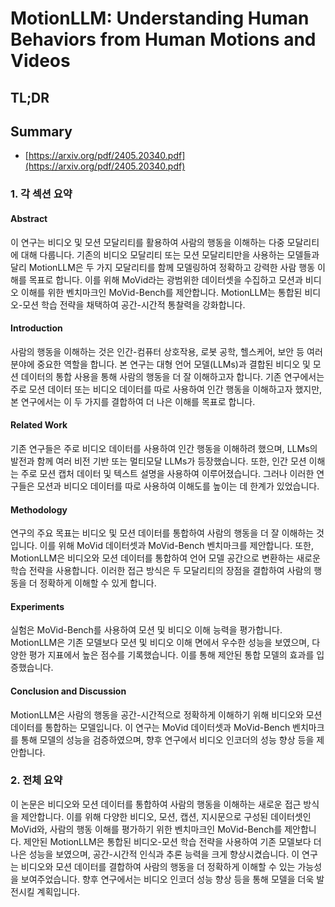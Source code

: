 # MotionLLM: Understanding Human Behaviors from Human Motions and Videos
## TL;DR
## Summary
- [https://arxiv.org/pdf/2405.20340.pdf](https://arxiv.org/pdf/2405.20340.pdf)

### 1. 각 섹션 요약

#### **Abstract**
이 연구는 비디오 및 모션 모달리티를 활용하여 사람의 행동을 이해하는 다중 모달리티에 대해 다룹니다. 기존의 비디오 모달리티 또는 모션 모달리티만을 사용하는 모델들과 달리 MotionLLM은 두 가지 모달리티를 함께 모델링하여 정확하고 강력한 사람 행동 이해를 목표로 합니다. 이를 위해 MoVid라는 광범위한 데이터셋을 수집하고 모션과 비디오 이해를 위한 벤치마크인 MoVid-Bench를 제안합니다. MotionLLM는 통합된 비디오-모션 학습 전략을 채택하여 공간-시간적 통찰력을 강화합니다.

#### **Introduction**
사람의 행동을 이해하는 것은 인간-컴퓨터 상호작용, 로봇 공학, 헬스케어, 보안 등 여러 분야에 중요한 역할을 합니다. 본 연구는 대형 언어 모델(LLMs)과 결합된 비디오 및 모션 데이터의 통합 사용을 통해 사람의 행동을 더 잘 이해하고자 합니다. 기존 연구에서는 주로 모션 데이터 또는 비디오 데이터를 따로 사용하여 인간 행동을 이해하고자 했지만, 본 연구에서는 이 두 가지를 결합하여 더 나은 이해를 목표로 합니다.

#### **Related Work**
기존 연구들은 주로 비디오 데이터를 사용하여 인간 행동을 이해하려 했으며, LLMs의 발전과 함께 여러 비전 기반 또는 멀티모달 LLMs가 등장했습니다. 또한, 인간 모션 이해는 주로 모션 캡처 데이터 및 텍스트 설명을 사용하여 이루어졌습니다. 그러나 이러한 연구들은 모션과 비디오 데이터를 따로 사용하여 이해도를 높이는 데 한계가 있었습니다.

#### **Methodology**
연구의 주요 목표는 비디오 및 모션 데이터를 통합하여 사람의 행동을 더 잘 이해하는 것입니다. 이를 위해 MoVid 데이터셋과 MoVid-Bench 벤치마크를 제안합니다. 또한, MotionLLM은 비디오와 모션 데이터를 통합하여 언어 모델 공간으로 변환하는 새로운 학습 전략을 사용합니다. 이러한 접근 방식은 두 모달리티의 장점을 결합하여 사람의 행동을 더 정확하게 이해할 수 있게 합니다.

#### **Experiments**
실험은 MoVid-Bench를 사용하여 모션 및 비디오 이해 능력을 평가합니다. MotionLLM은 기존 모델보다 모션 및 비디오 이해 면에서 우수한 성능을 보였으며, 다양한 평가 지표에서 높은 점수를 기록했습니다. 이를 통해 제안된 통합 모델의 효과를 입증했습니다.

#### **Conclusion and Discussion**
MotionLLM은 사람의 행동을 공간-시간적으로 정확하게 이해하기 위해 비디오와 모션 데이터를 통합하는 모델입니다. 이 연구는 MoVid 데이터셋과 MoVid-Bench 벤치마크를 통해 모델의 성능을 검증하였으며, 향후 연구에서 비디오 인코더의 성능 향상 등을 제안합니다.

### 2. 전체 요약
이 논문은 비디오와 모션 데이터를 통합하여 사람의 행동을 이해하는 새로운 접근 방식을 제안합니다. 이를 위해 다양한 비디오, 모션, 캡션, 지시문으로 구성된 데이터셋인 MoVid와, 사람의 행동 이해를 평가하기 위한 벤치마크인 MoVid-Bench를 제안합니다. 제안된 MotionLLM은 통합된 비디오-모션 학습 전략을 사용하여 기존 모델보다 더 나은 성능을 보였으며, 공간-시간적 인식과 추론 능력을 크게 향상시켰습니다. 이 연구는 비디오와 모션 데이터를 결합하여 사람의 행동을 더 정확하게 이해할 수 있는 가능성을 보여주었습니다. 향후 연구에서는 비디오 인코더 성능 향상 등을 통해 모델을 더욱 발전시킬 계획입니다.